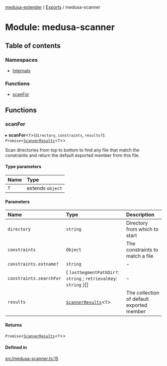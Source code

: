 [medusa-extender](../README.md) / [Exports](../modules.md) / medusa-scanner

# Module: medusa-scanner

## Table of contents

### Namespaces

- [Internals](medusa_scanner.Internals.md)

### Functions

- [scanFor](medusa_scanner.md#scanfor)

## Functions

### scanFor

▸ **scanFor**<`T`\>(`directory`, `constraints`, `results?`): `Promise`<[`ScannerResults`](medusa_scanner.Internals.md#scannerresults)<`T`\>\>

Scan directories from top to bottom to find any file that match the constraints and return the default exported
member from this file.

#### Type parameters

| Name | Type |
| :------ | :------ |
| `T` | extends `object` |

#### Parameters

| Name | Type | Description |
| :------ | :------ | :------ |
| `directory` | `string` | Directory from which to start |
| `constraints` | `Object` | The constraints to match a file |
| `constraints.extname?` | `string` | - |
| `constraints.searchFor` | { `lastSegmentPathDir?`: `string` ; `retrievalKey`: `string`  }[] | - |
| `results` | [`ScannerResults`](medusa_scanner.Internals.md#scannerresults)<`T`\> | The collection of default exported member |

#### Returns

`Promise`<[`ScannerResults`](medusa_scanner.Internals.md#scannerresults)<`T`\>\>

#### Defined in

[src/medusa-scanner.ts:15](https://github.com/adrien2p/medusa-extender/blob/682c80d/src/medusa-scanner.ts#L15)
